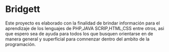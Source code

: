 # Bridgett
Este proyecto es elaborado con la finalidad de brindar información para el aprendizaje de los lenguajes de PHP,JAVA SCRIP,HTML,CSS entre otros,
asi que espero sea de ayuda para todos los que busquen orientarse en de manera general y superficial para comnenzar dentro del ambito de la programación.

